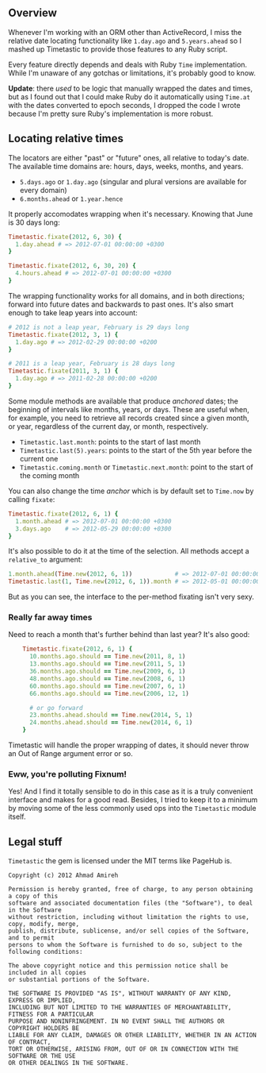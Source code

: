 ## Overview

Whenever I'm working with an ORM other than ActiveRecord, I miss the relative date locating
functionality like `1.day.ago` and `5.years.ahead` so I mashed up Timetastic to provide
those features to any Ruby script.

Every feature directly depends and deals with Ruby `Time` implementation. While I'm unaware of
any gotchas or limitations, it's probably good to know.

**Update**: there *used* to be logic that manually wrapped the dates and times, but as I found
out that I could make Ruby do it automatically using `Time.at` with the dates converted to epoch
seconds, I dropped the code I wrote because I'm pretty sure Ruby's implementation is more robust.

## Locating relative times

The locators are either "past" or "future" ones, all relative to today's date. The available
time domains are: hours, days, weeks, months, and years.

* `5.days.ago` or `1.day.ago` (singular and plural versions are available for every domain)
* `6.months.ahead` or `1.year.hence`

It properly accomodates wrapping when it's necessary. Knowing that June is 30 days long:

```ruby
Timetastic.fixate(2012, 6, 30) {
  1.day.ahead # => 2012-07-01 00:00:00 +0300
}

Timetastic.fixate(2012, 6, 30, 20) {
  4.hours.ahead # => 2012-07-01 00:00:00 +0300
}
```

The wrapping functionality works for all domains, and in both directions; forward into future dates
and backwards to past ones. It's also smart enough to take leap years into account:

```ruby
# 2012 is not a leap year, February is 29 days long
Timetastic.fixate(2012, 3, 1) {
  1.day.ago # => 2012-02-29 00:00:00 +0200
}

# 2011 is a leap year, February is 28 days long
Timetastic.fixate(2011, 3, 1) {
  1.day.ago # => 2011-02-28 00:00:00 +0200
}
```

Some module methods are available that produce *anchored* dates; the beginning
of intervals like months, years, or days. These are useful when, for example,
you need to retrieve all records created since a given month, or year, regardless of the
current day, or month, respectively.

* `Timetastic.last.month`: points to the start of last month
* `Timetastic.last(5).years`: points to the start of the 5th year before the current one
* `Timetastic.coming.month` or `Timetastic.next.month`: point to the start of the coming month

You can also change the time _anchor_ which is by default set to `Time.now` by calling `fixate`:

```ruby
Timetastic.fixate(2012, 6, 1) {
  1.month.ahead # => 2012-07-01 00:00:00 +0300
  3.days.ago    # => 2012-05-29 00:00:00 +0300
}
```

It's also possible to do it at the time of the selection. All methods accept a `relative_to` argument:

```ruby
1.month.ahead(Time.new(2012, 6, 1))            # => 2012-07-01 00:00:00 +0300
Timetastic.last(1, Time.new(2012, 6, 1)).month # => 2012-05-01 00:00:00 +0300
```

But as you can see, the interface to the per-method fixating isn't very sexy.

### Really far away times

Need to reach a month that's further behind than last year? It's also good:

```ruby
    Timetastic.fixate(2012, 6, 1) {
      10.months.ago.should == Time.new(2011, 8, 1)
      13.months.ago.should == Time.new(2011, 5, 1)
      36.months.ago.should == Time.new(2009, 6, 1)
      48.months.ago.should == Time.new(2008, 6, 1)
      60.months.ago.should == Time.new(2007, 6, 1)
      66.months.ago.should == Time.new(2006, 12, 1)

      # or go forward
      23.months.ahead.should == Time.new(2014, 5, 1)
      24.months.ahead.should == Time.new(2014, 6, 1)
    }
```

Timetastic will handle the proper wrapping of dates,
it should never throw an Out of Range argument error or so.

### Eww, you're polluting Fixnum!

Yes! And I find it totally sensible to do in this case as it is a truly convenient interface
and makes for a good read. Besides, I tried to keep it to a minimum by moving some of the
less commonly used ops into the `Timetastic` module itself.

## Legal stuff

`Timetastic` the gem is licensed under the MIT terms like PageHub is.

```text
Copyright (c) 2012 Ahmad Amireh

Permission is hereby granted, free of charge, to any person obtaining a copy of this
software and associated documentation files (the "Software"), to deal in the Software
without restriction, including without limitation the rights to use, copy, modify, merge,
publish, distribute, sublicense, and/or sell copies of the Software, and to permit
persons to whom the Software is furnished to do so, subject to the following conditions:

The above copyright notice and this permission notice shall be included in all copies
or substantial portions of the Software.

THE SOFTWARE IS PROVIDED "AS IS", WITHOUT WARRANTY OF ANY KIND, EXPRESS OR IMPLIED,
INCLUDING BUT NOT LIMITED TO THE WARRANTIES OF MERCHANTABILITY, FITNESS FOR A PARTICULAR
PURPOSE AND NONINFRINGEMENT. IN NO EVENT SHALL THE AUTHORS OR COPYRIGHT HOLDERS BE
LIABLE FOR ANY CLAIM, DAMAGES OR OTHER LIABILITY, WHETHER IN AN ACTION OF CONTRACT,
TORT OR OTHERWISE, ARISING FROM, OUT OF OR IN CONNECTION WITH THE SOFTWARE OR THE USE
OR OTHER DEALINGS IN THE SOFTWARE.
```

